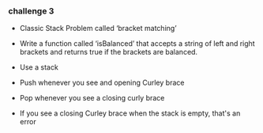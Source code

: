 
### challenge 3
* Classic Stack Problem called ‘bracket matching’

* Write a function called ‘isBalanced’ that accepts a string of left and right brackets and returns true if the brackets are balanced.

* Use a stack
* Push whenever you see and opening Curley brace
* Pop whenever you see a closing curly brace
* If you see a closing Curley brace when the stack is empty, that's an error
